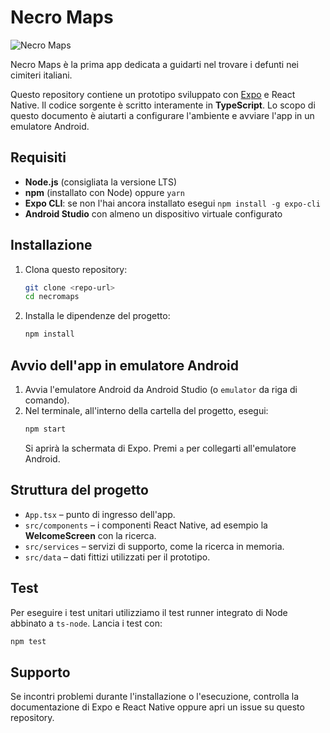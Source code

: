 # Necro Maps

![Necro Maps](https://github.com/phenixita/necromaps/assets/17789308/56409311-21a0-4844-aa1f-47526751093b)

Necro Maps è la prima app dedicata a guidarti nel trovare i defunti nei cimiteri italiani.

Questo repository contiene un prototipo sviluppato con [Expo](https://expo.dev/) e React Native.
Il codice sorgente è scritto interamente in **TypeScript**.
Lo scopo di questo documento è aiutarti a configurare l'ambiente e avviare l'app in un emulatore Android.

## Requisiti

- **Node.js** (consigliata la versione LTS)
- **npm** (installato con Node) oppure `yarn`
- **Expo CLI**: se non l'hai ancora installato esegui `npm install -g expo-cli`
- **Android Studio** con almeno un dispositivo virtuale configurato

## Installazione

1. Clona questo repository:
   ```bash
   git clone <repo-url>
   cd necromaps
   ```
2. Installa le dipendenze del progetto:
   ```bash
   npm install
   ```

## Avvio dell'app in emulatore Android

1. Avvia l'emulatore Android da Android Studio (o `emulator` da riga di comando).
2. Nel terminale, all'interno della cartella del progetto, esegui:
   ```bash
   npm start
   ```
   Si aprirà la schermata di Expo. Premi `a` per collegarti all'emulatore Android.

## Struttura del progetto

- `App.tsx` – punto di ingresso dell'app.
- `src/components` – i componenti React Native, ad esempio la **WelcomeScreen** con la ricerca.
- `src/services` – servizi di supporto, come la ricerca in memoria.
- `src/data` – dati fittizi utilizzati per il prototipo.

## Test

Per eseguire i test unitari utilizziamo il test runner integrato di Node abbinato a `ts-node`.
Lancia i test con:

```bash
npm test
```

## Supporto

Se incontri problemi durante l'installazione o l'esecuzione, controlla la documentazione di Expo e React Native oppure apri un issue su questo repository.

